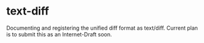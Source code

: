 text-diff
=========

Documenting and registering the unified diff format as text/diff.
Current plan is to submit this as an Internet-Draft soon.
